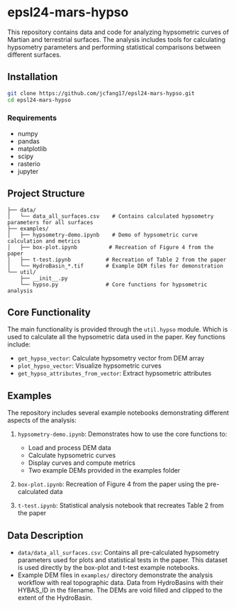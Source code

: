# epsl24-mars-hypso

This repository contains data and code for analyzing hypsometric curves of Martian and terrestrial surfaces. The analysis includes tools for calculating hypsometry parameters and performing statistical comparisons between different surfaces.

## Installation

```bash
git clone https://github.com/jcfang17/epsl24-mars-hypso.git
cd epsl24-mars-hypso
```

### Requirements
- numpy
- pandas
- matplotlib
- scipy
- rasterio
- jupyter

## Project Structure

```
├── data/
│   └── data_all_surfaces.csv    # Contains calculated hypsometry parameters for all surfaces
├── examples/
│   ├── hypsometry-demo.ipynb    # Demo of hypsometric curve calculation and metrics
│   ├── box-plot.ipynb          # Recreation of Figure 4 from the paper
│   ├── t-test.ipynb           # Recreation of Table 2 from the paper
│   └── HydroBasin_*.tif       # Example DEM files for demonstration
└── util/
    ├── __init__.py
    └── hypso.py               # Core functions for hypsometric analysis
```

## Core Functionality

The main functionality is provided through the `util.hypso` module. Which is used to calculate all the hypsometric data used in the paper. Key functions include:

- `get_hypso_vector`: Calculate hypsometry vector from DEM array
- `plot_hypso_vector`: Visualize hypsometric curves
- `get_hypso_attributes_from_vector`: Extract hypsometric attributes

## Examples

The repository includes several example notebooks demonstrating different aspects of the analysis:

1. `hypsometry-demo.ipynb`: Demonstrates how to use the core functions to:
   - Load and process DEM data
   - Calculate hypsometric curves
   - Display curves and compute metrics
   - Two example DEMs provided in the examples folder

2. `box-plot.ipynb`: Recreation of Figure 4 from the paper using the pre-calculated data

3. `t-test.ipynb`: Statistical analysis notebook that recreates Table 2 from the paper

## Data Description

- `data/data_all_surfaces.csv`: Contains all pre-calculated hypsometry parameters used for plots and statistical tests in the paper. This dataset is used directly by the box-plot and t-test example notebooks.
- Example DEM files in `examples/` directory demonstrate the analysis workflow with real topographic data. Data from HydroBasins with their HYBAS_ID in the filename. The DEMs are void filled and clipped to the extent of the HydroBasin. 
